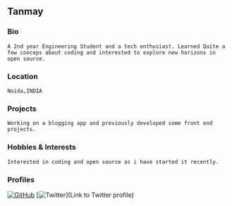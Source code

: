 ## Tanmay

### Bio
    A 2nd year Engineering Student and a tech enthusiast. Learned Quite a few conceps about coding and interested to explore new horizons in open source.

### Location
    Noida,INDIA

### Projects
    Working on a blogging app and previously developed some front end projects.

### Hobbies & Interests
    Interested in coding and open source as i have started it recently.

### Profiles
[![GitHub][github-img]](https://github.com/tanmayhi54320) 
[![Twitter][twitter-img]](Link to Twitter profile)  

<!-- Don't edit the below 2 lines -->
[twitter-img]: https://i.imgur.com/wWzX9uB.png
[github-img]: https://i.imgur.com/9I6NRUm.png
